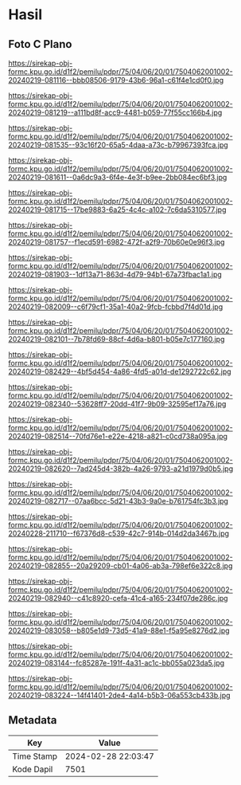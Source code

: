 # Hasil

## Foto C Plano

https://sirekap-obj-formc.kpu.go.id/d1f2/pemilu/pdpr/75/04/06/20/01/7504062001002-20240219-081116--bbb08506-9179-43b6-96a1-c61f4e1cd0f0.jpg

https://sirekap-obj-formc.kpu.go.id/d1f2/pemilu/pdpr/75/04/06/20/01/7504062001002-20240219-081219--a111bd8f-acc9-4481-b059-77f55cc166b4.jpg

https://sirekap-obj-formc.kpu.go.id/d1f2/pemilu/pdpr/75/04/06/20/01/7504062001002-20240219-081535--93c16f20-65a5-4daa-a73c-b79967393fca.jpg

https://sirekap-obj-formc.kpu.go.id/d1f2/pemilu/pdpr/75/04/06/20/01/7504062001002-20240219-081611--0a6dc9a3-6f4e-4e3f-b9ee-2bb084ec6bf3.jpg

https://sirekap-obj-formc.kpu.go.id/d1f2/pemilu/pdpr/75/04/06/20/01/7504062001002-20240219-081715--17be9883-6a25-4c4c-a102-7c6da5310577.jpg

https://sirekap-obj-formc.kpu.go.id/d1f2/pemilu/pdpr/75/04/06/20/01/7504062001002-20240219-081757--f1ecd591-6982-472f-a2f9-70b60e0e96f3.jpg

https://sirekap-obj-formc.kpu.go.id/d1f2/pemilu/pdpr/75/04/06/20/01/7504062001002-20240219-081903--1df13a71-863d-4d79-94b1-67a73fbac1a1.jpg

https://sirekap-obj-formc.kpu.go.id/d1f2/pemilu/pdpr/75/04/06/20/01/7504062001002-20240219-082009--c6f79cf1-35a1-40a2-9fcb-fcbbd7f4d01d.jpg

https://sirekap-obj-formc.kpu.go.id/d1f2/pemilu/pdpr/75/04/06/20/01/7504062001002-20240219-082101--7b78fd69-88cf-4d6a-b801-b05e7c177160.jpg

https://sirekap-obj-formc.kpu.go.id/d1f2/pemilu/pdpr/75/04/06/20/01/7504062001002-20240219-082429--4bf5d454-4a86-4fd5-a01d-de1292722c62.jpg

https://sirekap-obj-formc.kpu.go.id/d1f2/pemilu/pdpr/75/04/06/20/01/7504062001002-20240219-082340--53628ff7-20dd-41f7-9b09-32595ef17a76.jpg

https://sirekap-obj-formc.kpu.go.id/d1f2/pemilu/pdpr/75/04/06/20/01/7504062001002-20240219-082514--70fd76e1-e22e-4218-a821-c0cd738a095a.jpg

https://sirekap-obj-formc.kpu.go.id/d1f2/pemilu/pdpr/75/04/06/20/01/7504062001002-20240219-082620--7ad245d4-382b-4a26-9793-a21d1979d0b5.jpg

https://sirekap-obj-formc.kpu.go.id/d1f2/pemilu/pdpr/75/04/06/20/01/7504062001002-20240219-082717--07aa6bcc-5d21-43b3-9a0e-b761754fc3b3.jpg

https://sirekap-obj-formc.kpu.go.id/d1f2/pemilu/pdpr/75/04/06/20/01/7504062001002-20240228-211710--f67376d8-c539-42c7-914b-014d2da3467b.jpg

https://sirekap-obj-formc.kpu.go.id/d1f2/pemilu/pdpr/75/04/06/20/01/7504062001002-20240219-082855--20a29209-cb01-4a06-ab3a-798ef6e322c8.jpg

https://sirekap-obj-formc.kpu.go.id/d1f2/pemilu/pdpr/75/04/06/20/01/7504062001002-20240219-082940--c41c8920-cefa-41c4-a165-234f07de286c.jpg

https://sirekap-obj-formc.kpu.go.id/d1f2/pemilu/pdpr/75/04/06/20/01/7504062001002-20240219-083058--b805e1d9-73d5-41a9-88e1-f5a95e8276d2.jpg

https://sirekap-obj-formc.kpu.go.id/d1f2/pemilu/pdpr/75/04/06/20/01/7504062001002-20240219-083144--fc85287e-191f-4a31-ac1c-bb055a023da5.jpg

https://sirekap-obj-formc.kpu.go.id/d1f2/pemilu/pdpr/75/04/06/20/01/7504062001002-20240219-083224--14f41401-2de4-4a14-b5b3-06a553cb433b.jpg


## Metadata

| Key        | Value               |
| ---------- | ------------------- |
| Time Stamp | 2024-02-28 22:03:47 |
| Kode Dapil | 7501                |



